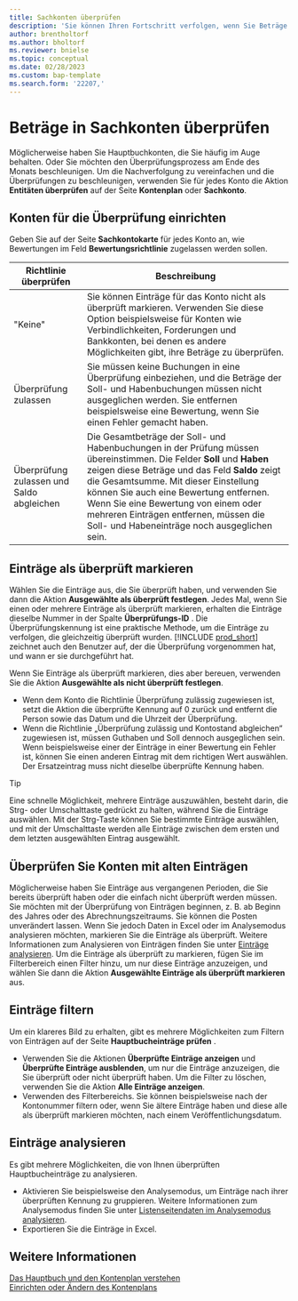 ```yaml
---
title: Sachkonten überprüfen
description: 'Sie können Ihren Fortschritt verfolgen, wenn Sie Beträge in Hauptbuchkonten überprüfen.'
author: brentholtorf
ms.author: bholtorf
ms.reviewer: bnielse
ms.topic: conceptual
ms.date: 02/28/2023
ms.custom: bap-template
ms.search.form: '22207,'
---
```


# <a name="review-amounts-in-general-ledger-accounts" />Beträge in Sachkonten überprüfen

Möglicherweise haben Sie Hauptbuchkonten, die Sie häufig im Auge behalten. Oder Sie möchten den Überprüfungsprozess am Ende des Monats beschleunigen. Um die Nachverfolgung zu vereinfachen und die Überprüfungen zu beschleunigen, verwenden Sie für jedes Konto die Aktion **Entitäten überprüfen** auf der Seite **Kontenplan** oder **Sachkonto**. 

## <a name="set-up-accounts-for-reviews" />Konten für die Überprüfung einrichten

Geben Sie auf der Seite **Sachkontokarte** für jedes Konto an, wie Bewertungen im Feld **Bewertungsrichtlinie** zugelassen werden sollen.

|Richtlinie überprüfen  |Beschreibung  |
|---------|---------|
|"Keine"     | Sie können Einträge für das Konto nicht als überprüft markieren. Verwenden Sie diese Option beispielsweise für Konten wie Verbindlichkeiten, Forderungen und Bankkonten, bei denen es andere Möglichkeiten gibt, ihre Beträge zu überprüfen.        |
|Überprüfung zulassen     | Sie müssen keine Buchungen in eine Überprüfung einbeziehen, und die Beträge der Soll- und Habenbuchungen müssen nicht ausgeglichen werden. Sie entfernen beispielsweise eine Bewertung, wenn Sie einen Fehler gemacht haben.        |
|Überprüfung zulassen und Saldo abgleichen     | Die Gesamtbeträge der Soll- und Habenbuchungen in der Prüfung müssen übereinstimmen. Die Felder **Soll** und **Haben** zeigen diese Beträge und das Feld **Saldo** zeigt die Gesamtsumme. Mit dieser Einstellung können Sie auch eine Bewertung entfernen. Wenn Sie eine Bewertung von einem oder mehreren Einträgen entfernen, müssen die Soll- und Habeneinträge noch ausgeglichen sein.        |

## <a name="mark-entries-as-reviewed" />Einträge als überprüft markieren

Wählen Sie die Einträge aus, die Sie überprüft haben, und verwenden Sie dann die Aktion **Ausgewählte als überprüft festlegen**. Jedes Mal, wenn Sie einen oder mehrere Einträge als überprüft markieren, erhalten die Einträge dieselbe Nummer in der Spalte **Überprüfungs-ID** . Die Überprüfungskennung ist eine praktische Methode, um die Einträge zu verfolgen, die gleichzeitig überprüft wurden. [!INCLUDE [prod_short](includes/prod_short.md)] zeichnet auch den Benutzer auf, der die Überprüfung vorgenommen hat, und wann er sie durchgeführt hat.

Wenn Sie Einträge als überprüft markieren, dies aber bereuen, verwenden Sie die Aktion **Ausgewählte als nicht überprüft festlegen**.

* Wenn dem Konto die Richtlinie Überprüfung zulässig zugewiesen ist, setzt die Aktion die überprüfte Kennung auf 0 zurück und entfernt die Person sowie das Datum und die Uhrzeit der Überprüfung. 
* Wenn die Richtlinie „Überprüfung zulässig und Kontostand abgleichen“ zugewiesen ist, müssen Guthaben und Soll dennoch ausgeglichen sein. Wenn beispielsweise einer der Einträge in einer Bewertung ein Fehler ist, können Sie einen anderen Eintrag mit dem richtigen Wert auswählen. Der Ersatzeintrag muss nicht dieselbe überprüfte Kennung haben.

> [!TIP]
> Eine schnelle Möglichkeit, mehrere Einträge auszuwählen, besteht darin, die Strg- oder Umschalttaste gedrückt zu halten, während Sie die Einträge auswählen. Mit der Strg-Taste können Sie bestimmte Einträge auswählen, und mit der Umschalttaste werden alle Einträge zwischen dem ersten und dem letzten ausgewählten Eintrag ausgewählt.

## <a name="review-accounts-that-have-old-entries" />Überprüfen Sie Konten mit alten Einträgen

Möglicherweise haben Sie Einträge aus vergangenen Perioden, die Sie bereits überprüft haben oder die einfach nicht überprüft werden müssen. Sie möchten mit der Überprüfung von Einträgen beginnen, z. B. ab Beginn des Jahres oder des Abrechnungszeitraums. Sie können die Posten unverändert lassen. Wenn Sie jedoch Daten in Excel oder im Analysemodus analysieren möchten, markieren Sie die Einträge als überprüft. Weitere Informationen zum Analysieren von Einträgen finden Sie unter [Einträge analysieren](#analyze-entries). Um die Einträge als überprüft zu markieren, fügen Sie im Filterbereich einen Filter hinzu, um nur diese Einträge anzuzeigen, und wählen Sie dann die Aktion **Ausgewählte Einträge als überprüft markieren** aus.

## <a name="filter-entries" />Einträge filtern

Um ein klareres Bild zu erhalten, gibt es mehrere Möglichkeiten zum Filtern von Einträgen auf der Seite **Hauptbucheinträge prüfen** .

* Verwenden Sie die Aktionen **Überprüfte Einträge anzeigen** und **Überprüfte Einträge ausblenden**, um nur die Einträge anzuzeigen, die Sie überprüft oder nicht überprüft haben. Um die Filter zu löschen, verwenden Sie die Aktion **Alle Einträge anzeigen**.
* Verwenden des Filterbereichs. Sie können beispielsweise nach der Kontonummer filtern oder, wenn Sie ältere Einträge haben und diese alle als überprüft markieren möchten, nach einem Veröffentlichungsdatum.

## <a name="analyze-entries" />Einträge analysieren

Es gibt mehrere Möglichkeiten, die von Ihnen überprüften Hauptbucheinträge zu analysieren.

* Aktivieren Sie beispielsweise den Analysemodus, um Einträge nach ihrer überprüften Kennung zu gruppieren. Weitere Informationen zum Analysemodus finden Sie unter [Listenseitendaten im Analysemodus analysieren](analysis-mode.md).
* Exportieren Sie die Einträge in Excel.

## <a name="see-also" />Weitere Informationen

[Das Hauptbuch und den Kontenplan verstehen](finance-general-ledger.md)  
[Einrichten oder Ändern des Kontenplans](finance-setup-chart-accounts.md)  

